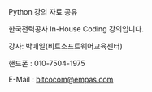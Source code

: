 Python 강의 자료 공유

한국전력공사 In-House Coding 강의입니다.

강사: 박매일(비트소프트웨어교육센터)

핸드폰 : 010-7504-1975

E-Mail : bitcocom@empas.com